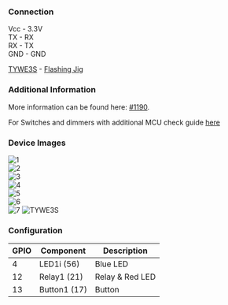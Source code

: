 ### Connection
Vcc - 3.3V  
TX - RX  
RX - TX  
GND - GND

[TYWE3S](https://docs.tuya.com/en/hardware/WiFi-module/wifi-e3s-module-plug.html) - [Flashing Jig](https://www.thingiverse.com/thing:3231225)
 
### Additional Information

More information can be found here: [#1190](https://github.com/arendst/Tasmota/issues/1190). 

For Switches and dimmers with additional MCU check guide [here](Tuya-Dimmer-and-Tuya-Switches-(based-on-serial-MCU)) 
     
### Device Images
![1](https://user-images.githubusercontent.com/14855001/34748935-615ded3e-f59f-11e7-9f40-320c0a8e14df.jpg)  
![2](https://user-images.githubusercontent.com/14855001/34748936-6178bf9c-f59f-11e7-9d54-7270bc330d64.jpg)  
![3](https://user-images.githubusercontent.com/14855001/34748937-6190b1c4-f59f-11e7-96fd-ae2a489fb5f4.jpg)  
![4](https://user-images.githubusercontent.com/14855001/34748938-61aabfe2-f59f-11e7-9c79-f98f1d771b04.jpg)  
![5](https://user-images.githubusercontent.com/14855001/34748939-61c42248-f59f-11e7-8173-d7269cc9fa91.jpg)  
![6](https://user-images.githubusercontent.com/14855001/34748940-61e9a220-f59f-11e7-9fbc-6b0c7f2113fa.jpg)  
![7](https://user-images.githubusercontent.com/14855001/34749157-2fc38d00-f5a0-11e7-89c0-3cd91e443803.jpg)
![TYWE3S](https://user-images.githubusercontent.com/34340210/61707042-98262300-ad17-11e9-8322-04c58f7cd3ee.png)
   
### Configuration

GPIO | Component | Description
--|--|--
4 | LED1i (56) | Blue LED
12 | Relay1 (21) | Relay & Red LED
13 | Button1 (17) | Button

